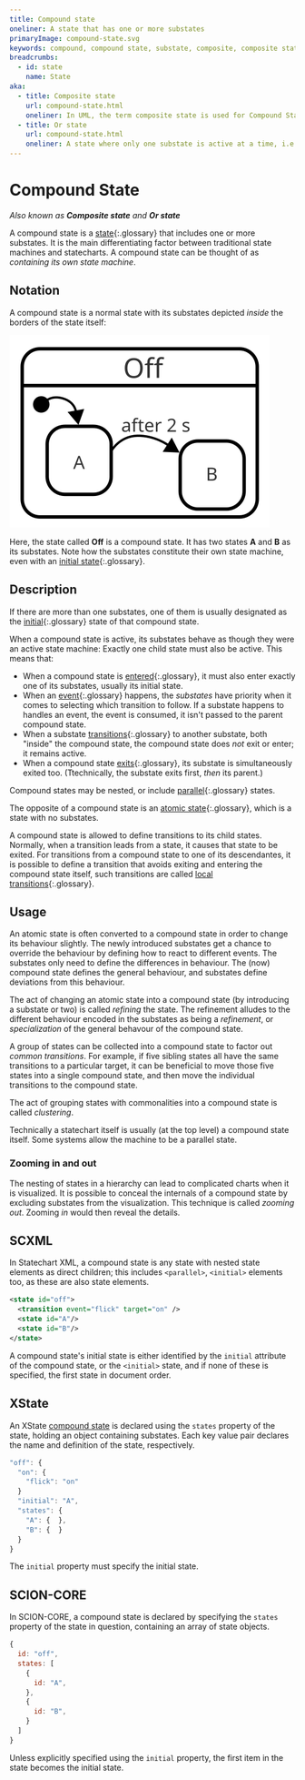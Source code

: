 ```yaml
---
title: Compound state
oneliner: A state that has one or more substates
primaryImage: compound-state.svg
keywords: compound, compound state, substate, composite, composite state, child state, parent state, hierarchy, or state
breadcrumbs:
  - id: state
    name: State
aka:
  - title: Composite state
    url: compound-state.html
    oneliner: In UML, the term composite state is used for Compound State.
  - title: Or state
    url: compound-state.html
    oneliner: A state where only one substate is active at a time, i.e. a OR b OR c, known as a compound state
---
```


# Compound State

_Also known as **Composite state** and **Or state**_

A compound state is a [state](state.html){:.glossary} that includes one or more substates.  It is the main differentiating factor between traditional state machines and statecharts.  A compound state can be thought of as _containing its own state machine_.

## Notation

A compound state is a normal state with its substates depicted _inside_ the borders of the state itself:

![A state "Off" with substates A and B](compound-state.svg)

Here, the state called **Off** is a compound state.  It has two states **A** and **B** as its substates.  Note how the substates constitute their own state machine, even with an [initial state](initial-state.html){:.glossary}.

## Description

If there are more than one substates, one of them is usually designated as the [initial](initial-state.html){:.glossary} state of that compound state.

When a compound state is active, its substates behave as though they were an active state machine:  Exactly one child state must also be active.  This means that:

* When a compound state is [entered](enter.html){:.glossary}, it must also enter exactly one of its substates, usually its initial state.
* When an [event](event.html){:.glossary} happens, the _substates_ have priority when it comes to selecting which transition to follow.  If a substate happens to handles an event, the event is consumed, it isn't passed to the parent compound state.
* When a substate [transitions](transition.html){:.glossary} to another substate, both "inside" the compound state, the compound state does _not_ exit or enter; it remains active.
* When a compound state [exits](exit.html){:.glossary}, its substate is simultaneously exited too. (Ttechnically, the substate exits first, _then_ its parent.)

Compound states may be nested, or include [parallel](parallel-state.html){:.glossary} states.

The opposite of a compound state is an [atomic state](atomic-state.html){:.glossary}, which is a state with no substates.

A compound state is allowed to define transitions to its child states. Normally, when a transition leads from a state, it causes that state to be exited.  For transitions from a compound state to one of its descendantes, it is possible to define a transition that avoids exiting and entering the compound state itself, such transitions are called [local transitions](local-transition.html){:.glossary}. 

## Usage

An atomic state is often converted to a compound state in order to change its behaviour slightly.  The newly introduced substates get a chance to override the behaviour by defining how to react to different events.  The substates only need to define the differences in behaviour.  The (now) compound state defines the general behaviour, and substates define deviations from this behaviour.

The act of changing an atomic state into a compound state (by introducing a substate or two) is called _refining_ the state.  The refinement alludes to the different behaviour encoded in the substates as being a _refinement_, or _specialization_ of the general behavour of the compound state.

A group of states can be collected into a compound state to factor out _common transitions_.  For example, if five sibling states all have the same transitions to a particular target, it can be beneficial to move those five states into a single compound state, and then move the individual transitions to the compound state.

The act of grouping states with commonalities into a compound state is called _clustering_.

Technically a statechart itself is usually (at the top level) a compound state itself.  Some systems allow the machine to be a parallel state.


### Zooming in and out

The nesting of states in a hierarchy can lead to complicated charts when it is visualized.  It is possible to conceal the internals of a compound state by excluding substates from the visualization.  This technique is called _zooming out_.  Zooming _in_ would then reveal the details.

## SCXML

In Statechart XML, a compound state is any state with nested state elements as direct children; this includes `<parallel>`, `<initial>` elements too, as these are also state elements.

``` xml
<state id="off">
  <transition event="flick" target="on" />
  <state id="A"/>
  <state id="B"/>
</state>
```

A compound state's initial state is either identified by the `initial` attribute of the compound state, or the `<initial>` state, and if none of these is specified, the first state in document order.

## XState

An XState [compound state](https://xstate.js.org/docs/guides/hierarchical.html) is declared using the `states` property of the state, holding an object containing substates.  Each key value pair declares the name and definition of the state, respectively.

```javascript
"off": {
  "on": {
    "flick": "on"
  }
  "initial": "A",
  "states": {
    "A": {  },
    "B": {  }
  }
}
```

The `initial` property must specify the initial state.

## SCION-CORE

In SCION-CORE, a compound state is declared by specifying the `states` property of the state in question, containing an array of state objects.

``` javascript
{
  id: "off",
  states: [
    {
      id: "A",
    },
    {
      id: "B",
    }
  ]
}
```

Unless explicitly specified using the `initial` property, the first item in the state becomes the initial state.
